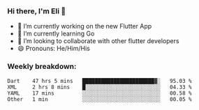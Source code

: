 ### Hi there, I'm Eli 👋
- 🔭 I’m currently working on the new Flutter App
- 🌱 I’m currently learning Go
- 🦄 I’m looking to collaborate with other flutter developers
- 😄 Pronouns: He/Him/His

### Weekly breakdown:
<!--START_SECTION:waka-->
```text
Dart    47 hrs 5 mins   ███████████████████████▓░   95.03 % 
XML     2 hrs 8 mins    █░░░░░░░░░░░░░░░░░░░░░░░░   04.33 % 
YAML    17 mins         ░░░░░░░░░░░░░░░░░░░░░░░░░   00.58 % 
Other   1 min           ░░░░░░░░░░░░░░░░░░░░░░░░░   00.05 % 
```
<!--END_SECTION:waka-->
